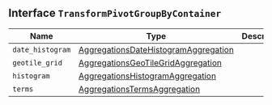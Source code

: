 ## Interface `TransformPivotGroupByContainer`

| Name | Type | Description |
| - | - | - |
| `date_histogram` | [AggregationsDateHistogramAggregation](./AggregationsDateHistogramAggregation.md) | &nbsp; |
| `geotile_grid` | [AggregationsGeoTileGridAggregation](./AggregationsGeoTileGridAggregation.md) | &nbsp; |
| `histogram` | [AggregationsHistogramAggregation](./AggregationsHistogramAggregation.md) | &nbsp; |
| `terms` | [AggregationsTermsAggregation](./AggregationsTermsAggregation.md) | &nbsp; |
